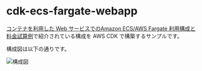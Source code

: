 # cdk-ecs-fargate-webapp

[コンテナを利用した Web サービスでのAmazon ECS/AWS Fargate 利用構成と料金試算例](https://aws.amazon.com/jp/cdp/ec-container/?p=cdp&z=8)で紹介されている構成を AWS CDK で構築するサンプルです。

構成図は以下の通りです。

![構成図](https://d1.awsstatic.com/icons/jp/cdp/renewal/diagram_ec-container_v2.85a0ad9ebf4bd95e18df84db4b274ba3b36f8586.png)

